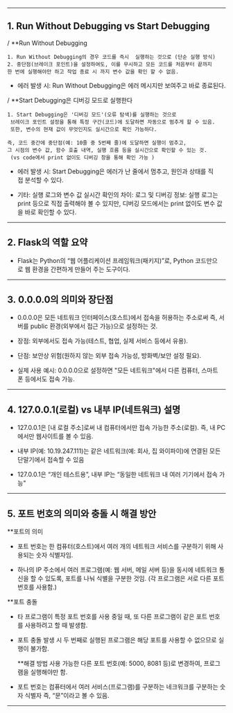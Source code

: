 
---

## 1. Run Without Debugging vs Start Debugging

/ **Run Without Debugging

	1. Run Without Debugging의 경우 코드를 즉시  실행하는 것으로 (단순 실행 방식)
	2. 중단점(브레이크 포인트)을 설정하여도, 이를 무시하고 모든 코드를 처음부터 끝까지
	한 번에 실행해야만 하고 작업 종료 시 까지 변수 값을 확인 할 수 없음.

- 에러 발생 시:
  Run Without Debugging은 에러 메시지만 보여주고 바로 종료된다.

/ **Start Debugging은 디버깅 모드로 실행한다

	1. Start Debugging은 '디버깅 모드'(오류 탐색)를 실행하는 것으로
	 브레이크 포인트 설정을 통해 특정 구간(코드)에 도달하면 자동으로 멈추게 할 수 있음. 
	 또한, 변수의 현재 값이 무엇인지도 실시간으로 확인 가능하다.
	
	즉, 코드 중간에 중단점(예: 10줄 중 5번째 줄)에 도달하면 실행이 멈추고,
	그 시점의 변수 값, 함수 호출 내역, 실행 흐름 등을 실시간으로 확인할 수 있는 것.
	 (vs code에서 print 없이도 디버깅 창을 통해 확인 가능 )

- 에러 발생 시:
  Start Debugging은 에러가 난 줄에서 멈추고, 원인과 상태를 직접 분석할 수 있다.

- 기타:
	  실행 로그와 변수 값 실시간 확인의 차이:
	  로그 및 디버깅 정보: 실행 로그는 print 등으로 직접 출력해야 볼 수 있지만,
	   디버깅 모드에서는 print 없이도 변수 값을 바로 확인할 수 있다.


---

## 2. Flask의 역할 요약

- Flask는 Python의 “웹 어플리케이션 프레임워크(패키지)”로,
   Python 코드만으로 웹 환경을 간편하게 만들어 주는 도구이다.
---

## 3. 0.0.0.0의 의미와 장단점

- 0.0.0.0은 모든 네트워크 인터페이스(호스트)에서 접속을 허용하는 주소로써
  즉, 서버를 public 환경(외부에서 접근 가능)으로 설정하는 것.

- 장점:
  외부에서도 접속 가능(테스트, 협업, 실제 서비스 등에서 유용).

- 단점:
  보안상 위험(원하지 않는 외부 접속 가능성, 방화벽/보안 설정 필요).

- 실제 사용 예시:
  0.0.0.0으로 설정하면 "모든 네트워크"에서 다른 컴퓨터, 스마트폰 등에서도 접속 가능.

---

## 4. 127.0.0.1(로컬) vs 내부 IP(네트워크) 설명

- 127.0.0.1은 [내 로컬 주소]로써  내 컴퓨터에서만 접속 가능한 주소(로컬).
   즉, 내 PC에서만 웹사이트를 볼 수 있음.

- 내부 IP(예: 10.19.247.111)는
  같은 네트워크(예: 회사, 집 와이파이)에 연결된 모든 단말기에서 접속할 수 있음

- 127.0.0.1은 “개인 테스트용”,
   내부 IP는 “동일한 네트워크 내 여러 기기에서 접속 가능"

---

## 5. 포트 번호의 의미와 충돌 시 해결 방안

**포트의 의미 
- 포트 번호는 한 컴퓨터(호스트)에서 여러 개의 네트워크 서비스를 구분하기 위해 사용되는 숫자 식별자임.

- 하나의 IP 주소에서 여러 프로그램(예: 웹 서버, 메일 서버 등)을 동시에 네트워크 통신을 할 수 있도록, 포트를 나눠 식별을 구분한 것임. (각 프로그램은 서로 다른 포트 번호를 사용함.)

**포트 충돌
- 타 프로그램이 특정 포트 번호를 사용 중일 때, 
  또 다른 프로그램이 같은 포트 번호를 사용하려고 할 때 발생함.

- 포트 충돌 발생 시 두 번째로 실행된 프로그램은 해당 포트를 사용할 수 없으므로 실행이 불가함.

  **해결 방법
	사용 가능한 다른 포트 번호(예: 5000, 8081 등)로 변경하여, 프로그램을 실행해야만 함.


- 포트 번호는 컴퓨터에서 여러 서비스(프로그램)를 구분하는 네크워크를 구분하는 숫자 식별자 즉, “문”이라고 볼 수 있음. 
  
---
